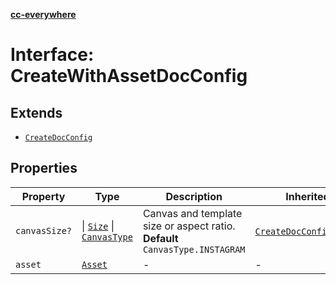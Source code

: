 [**cc-everywhere**](../../../../../../index.md)

<HorizontalLine />

# Interface: CreateWithAssetDocConfig

## Extends

- [`CreateDocConfig`](create-doc-config.md)

## Properties

| Property | Type | Description | Inherited from |
| ------ | ------ | ------ | ------ |
| `canvasSize?` | \| [`Size`](../../../asset-types/interfaces/size.md) \| [`CanvasType`](../../../layout-types/enumerations/canvas-type.md) | Canvas and template size or aspect ratio. **Default** `CanvasType.INSTAGRAM` | [`CreateDocConfig`](create-doc-config.md).[`canvasSize`](create-doc-config.md#canvassize) |
| `asset` | [`Asset`](../../../asset-types/type-aliases/asset.md) | - | - |
